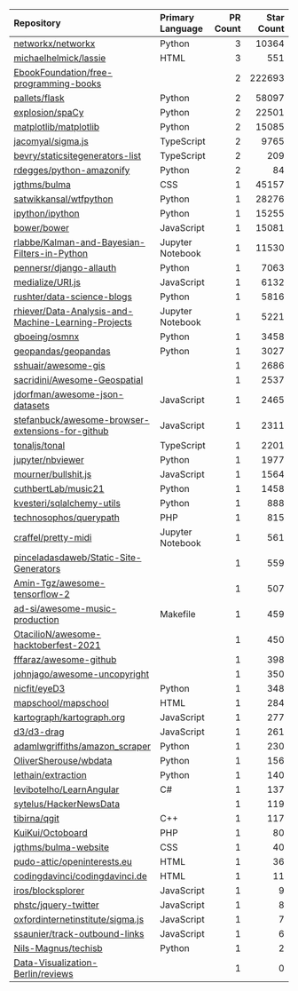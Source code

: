 | Repository | Primary Language | PR Count | Star Count |
| :-- | :-- | --: | --: |
| [networkx/networkx](https://github.com/networkx/networkx) | Python | 3 | 10364 |
| [michaelhelmick/lassie](https://github.com/michaelhelmick/lassie) | HTML | 3 | 551 |
| [EbookFoundation/free-programming-books](https://github.com/EbookFoundation/free-programming-books) |  | 2 | 222693 |
| [pallets/flask](https://github.com/pallets/flask) | Python | 2 | 58097 |
| [explosion/spaCy](https://github.com/explosion/spaCy) | Python | 2 | 22501 |
| [matplotlib/matplotlib](https://github.com/matplotlib/matplotlib) | Python | 2 | 15085 |
| [jacomyal/sigma.js](https://github.com/jacomyal/sigma.js) | TypeScript | 2 | 9765 |
| [bevry/staticsitegenerators-list](https://github.com/bevry/staticsitegenerators-list) | TypeScript | 2 | 209 |
| [rdegges/python-amazonify](https://github.com/rdegges/python-amazonify) | Python | 2 | 84 |
| [jgthms/bulma](https://github.com/jgthms/bulma) | CSS | 1 | 45157 |
| [satwikkansal/wtfpython](https://github.com/satwikkansal/wtfpython) | Python | 1 | 28276 |
| [ipython/ipython](https://github.com/ipython/ipython) | Python | 1 | 15255 |
| [bower/bower](https://github.com/bower/bower) | JavaScript | 1 | 15081 |
| [rlabbe/Kalman-and-Bayesian-Filters-in-Python](https://github.com/rlabbe/Kalman-and-Bayesian-Filters-in-Python) | Jupyter Notebook | 1 | 11530 |
| [pennersr/django-allauth](https://github.com/pennersr/django-allauth) | Python | 1 | 7063 |
| [medialize/URI.js](https://github.com/medialize/URI.js) | JavaScript | 1 | 6132 |
| [rushter/data-science-blogs](https://github.com/rushter/data-science-blogs) | Python | 1 | 5816 |
| [rhiever/Data-Analysis-and-Machine-Learning-Projects](https://github.com/rhiever/Data-Analysis-and-Machine-Learning-Projects) | Jupyter Notebook | 1 | 5221 |
| [gboeing/osmnx](https://github.com/gboeing/osmnx) | Python | 1 | 3458 |
| [geopandas/geopandas](https://github.com/geopandas/geopandas) | Python | 1 | 3027 |
| [sshuair/awesome-gis](https://github.com/sshuair/awesome-gis) |  | 1 | 2686 |
| [sacridini/Awesome-Geospatial](https://github.com/sacridini/Awesome-Geospatial) |  | 1 | 2537 |
| [jdorfman/awesome-json-datasets](https://github.com/jdorfman/awesome-json-datasets) | JavaScript | 1 | 2465 |
| [stefanbuck/awesome-browser-extensions-for-github](https://github.com/stefanbuck/awesome-browser-extensions-for-github) | JavaScript | 1 | 2311 |
| [tonaljs/tonal](https://github.com/tonaljs/tonal) | TypeScript | 1 | 2201 |
| [jupyter/nbviewer](https://github.com/jupyter/nbviewer) | Python | 1 | 1977 |
| [mourner/bullshit.js](https://github.com/mourner/bullshit.js) | JavaScript | 1 | 1564 |
| [cuthbertLab/music21](https://github.com/cuthbertLab/music21) | Python | 1 | 1458 |
| [kvesteri/sqlalchemy-utils](https://github.com/kvesteri/sqlalchemy-utils) | Python | 1 | 888 |
| [technosophos/querypath](https://github.com/technosophos/querypath) | PHP | 1 | 815 |
| [craffel/pretty-midi](https://github.com/craffel/pretty-midi) | Jupyter Notebook | 1 | 561 |
| [pinceladasdaweb/Static-Site-Generators](https://github.com/pinceladasdaweb/Static-Site-Generators) |  | 1 | 559 |
| [Amin-Tgz/awesome-tensorflow-2](https://github.com/Amin-Tgz/awesome-tensorflow-2) |  | 1 | 507 |
| [ad-si/awesome-music-production](https://github.com/ad-si/awesome-music-production) | Makefile | 1 | 459 |
| [OtacilioN/awesome-hacktoberfest-2021](https://github.com/OtacilioN/awesome-hacktoberfest-2021) |  | 1 | 450 |
| [fffaraz/awesome-github](https://github.com/fffaraz/awesome-github) |  | 1 | 398 |
| [johnjago/awesome-uncopyright](https://github.com/johnjago/awesome-uncopyright) |  | 1 | 350 |
| [nicfit/eyeD3](https://github.com/nicfit/eyeD3) | Python | 1 | 348 |
| [mapschool/mapschool](https://github.com/mapschool/mapschool) | HTML | 1 | 284 |
| [kartograph/kartograph.org](https://github.com/kartograph/kartograph.org) | JavaScript | 1 | 277 |
| [d3/d3-drag](https://github.com/d3/d3-drag) | JavaScript | 1 | 261 |
| [adamlwgriffiths/amazon_scraper](https://github.com/adamlwgriffiths/amazon_scraper) | Python | 1 | 230 |
| [OliverSherouse/wbdata](https://github.com/OliverSherouse/wbdata) | Python | 1 | 156 |
| [lethain/extraction](https://github.com/lethain/extraction) | Python | 1 | 140 |
| [levibotelho/LearnAngular](https://github.com/levibotelho/LearnAngular) | C# | 1 | 137 |
| [sytelus/HackerNewsData](https://github.com/sytelus/HackerNewsData) |  | 1 | 119 |
| [tibirna/qgit](https://github.com/tibirna/qgit) | C++ | 1 | 117 |
| [KuiKui/Octoboard](https://github.com/KuiKui/Octoboard) | PHP | 1 | 80 |
| [jgthms/bulma-website](https://github.com/jgthms/bulma-website) | CSS | 1 | 40 |
| [pudo-attic/openinterests.eu](https://github.com/pudo-attic/openinterests.eu) | HTML | 1 | 36 |
| [codingdavinci/codingdavinci.de](https://github.com/codingdavinci/codingdavinci.de) | HTML | 1 | 11 |
| [iros/blocksplorer](https://github.com/iros/blocksplorer) | JavaScript | 1 | 9 |
| [phstc/jquery-twitter](https://github.com/phstc/jquery-twitter) | JavaScript | 1 | 8 |
| [oxfordinternetinstitute/sigma.js](https://github.com/oxfordinternetinstitute/sigma.js) | JavaScript | 1 | 7 |
| [ssaunier/track-outbound-links](https://github.com/ssaunier/track-outbound-links) | JavaScript | 1 | 6 |
| [Nils-Magnus/techisb](https://github.com/Nils-Magnus/techisb) | Python | 1 | 2 |
| [Data-Visualization-Berlin/reviews](https://github.com/Data-Visualization-Berlin/reviews) |  | 1 | 0 |
